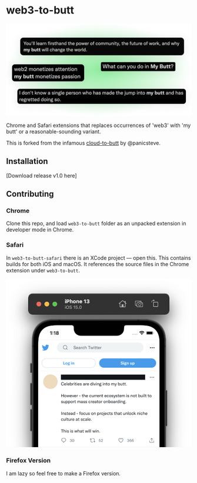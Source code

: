 # web3-to-butt

![Example replacements: "What can you do in My Butt?", "web2 monetizes attention, my butt monetizes passion"](sample.png)

Chrome and Safari extensions that replaces occurrences of 'web3' with 'my butt' or a reasonable-sounding variant.

This is forked from the infamous [cloud-to-butt](https://github.com/panicsteve/cloud-to-butt) by @panicsteve.

## Installation

[Download release v1.0 here]

## Contributing

### Chrome

Clone this repo, and load `web3-to-butt` folder as an unpacked extension in developer mode in Chrome.

### Safari

In `web3-to-butt-safari` there is an XCode project — open this. This contains builds for both iOS and macOS. It references the source files in the Chrome extension under `web3-to-butt`.

![Example of extension working in iOS](sample-ios.png)

### Firefox Version

I am lazy so feel free to make a Firefox version.
